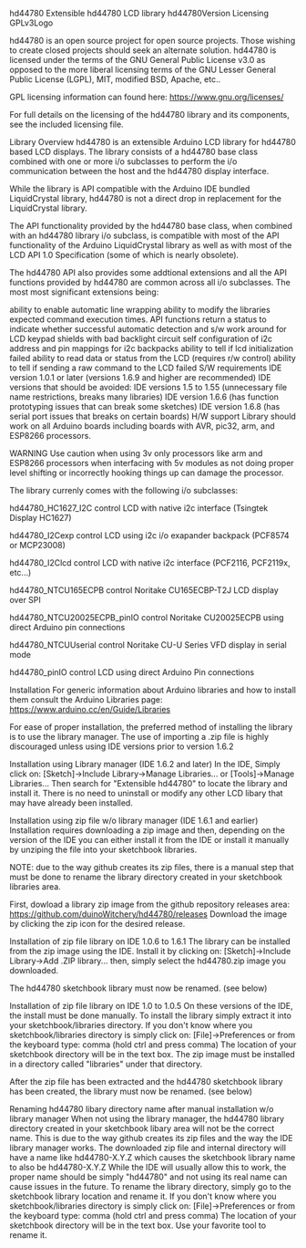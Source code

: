 hd44780 Extensible hd44780 LCD library hd44780Version
Licensing
GPLv3Logo

hd44780 is an open source project for open source projects. Those wishing to create closed projects should seek an alternate solution. hd44780 is licensed under the terms of the GNU General Public License v3.0 as opposed to the more liberal licensing terms of the GNU Lesser General Public License (LGPL), MIT, modified BSD, Apache, etc..

GPL licensing information can found here: https://www.gnu.org/licenses/

For full details on the licensing of the hd44780 library and its components, see the included licensing file.

Library Overview
hd44780 is an extensible Arduino LCD library for hd44780 based LCD displays. The library consists of a hd44780 base class combined with one or more i/o subclasses to perform the i/o communication between the host and the hd44780 display interface.

While the library is API compatible with the Arduino IDE bundled LiquidCrystal library, hd44780 is not a direct drop in replacement for the LiquidCrystal library.

The API functionality provided by the hd44780 base class, when combined with an hd44780 library i/o subclass, is compatible with most of the API functionality of the Arduino LiquidCrystal library as well as with most of the LCD API 1.0 Specification (some of which is nearly obsolete).

The hd44780 API also provides some addtional extensions and all the API functions provided by hd44780 are common across all i/o subclasses. The most most significant extensions being:

ability to enable automatic line wrapping
ability to modify the libraries expected command execution times.
API functions return a status to indicate whether successful
automatic detection and s/w work around for LCD keypad shields with bad backlight circuit
self configuration of i2c address and pin mappings for i2c backpacks
ability to tell if lcd initialization failed
ability to read data or status from the LCD (requires r/w control)
ability to tell if sending a raw command to the LCD failed
S/W requirements
IDE version 1.0.1 or later (versions 1.6.9 and higher are recommended)
IDE versions that should be avoided:
IDE versions 1.5 to 1.55 (unnecessary file name restrictions, breaks many libraries)
IDE version 1.6.6 (has function prototyping issues that can break some sketches)
IDE version 1.6.8 (has serial port issues that breaks on certain boards)
H/W support
Library should work on all Arduino boards including boards with AVR, pic32, arm, and ESP8266 processors.

WARNING
Use caution when using 3v only processors like arm and ESP8266 processors when interfacing with 5v modules as not doing proper level shifting or incorrectly hooking things up can damage the processor.

The library currenly comes with the following i/o subclasses:

hd44780_HC1627_I2C control LCD with native i2c interface (Tsingtek Display HC1627)

hd44780_I2Cexp control LCD using i2c i/o exapander backpack (PCF8574 or MCP23008)

hd44780_I2Clcd control LCD with native i2c interface (PCF2116, PCF2119x, etc...)

hd44780_NTCU165ECPB control Noritake CU165ECBP-T2J LCD display over SPI

hd44780_NTCU20025ECPB_pinIO control Noritake CU20025ECPB using direct Arduino pin connections

hd44780_NTCUUserial control Noritake CU-U Series VFD display in serial mode

hd44780_pinIO control LCD using direct Arduino Pin connections

Installation
For generic information about Arduino libraries and how to install them consult the Arduino Libraries page: https://www.arduino.cc/en/Guide/Libraries

For ease of proper installation, the preferred method of installing the library is to use the library manager. The use of importing a .zip file is highly discouraged unless using IDE versions prior to version 1.6.2

Installation using Library manager (IDE 1.6.2 and later)
In the IDE, Simply click on:
[Sketch]->Include Library->Manage Libraries...
or
[Tools]->Manage Libraries...
Then search for "Extensible hd44780" to locate the library and install it.
There is no need to uninstall or modify any other LCD libary that may have already been installed.

Installation using zip file w/o library manager (IDE 1.6.1 and earlier)
Installation requires downloading a zip image and then, depending on the version of the IDE you can either install it from the IDE or install it manually by unziping the file into your sketchbook libraries.

NOTE: due to the way github creates its zip files, there is a manual step that must be done to rename the library directory created in your sketchbook libraries area.

First, dowload a library zip image from the github repository releases area:
https://github.com/duinoWitchery/hd44780/releases
Download the image by clicking the zip icon for the desired release.

Installation of zip file library on IDE 1.0.6 to 1.6.1
The library can be installed from the zip image using the IDE. Install it by clicking on: [Sketch]->Include Library->Add .ZIP library... then, simply select the hd44780.zip image you downloaded.

The hd44780 sketchbook library must now be renamed. (see below)

Installation of zip file library on IDE 1.0 to 1.0.5
On these versions of the IDE, the install must be done manually. To install the library simply extract it into your sketchbook/libraries directory. If you don't know where you sketchbook/libraries directory is simply click on: [File]->Preferences or from the keyboard type: <ctrl>comma (hold ctrl and press comma) The location of your sketchbook directory will be in the text box. The zip image must be installed in a directory called "libraries" under that directory.

After the zip file has been extracted and the hd44780 sketchbook library has been created, the library must now be renamed. (see below)

Renaming hd44780 libary directory name after manual installation w/o library manager
When not using the library manager, the hd44780 library directory created in your sketchbook libary area will not be the correct name. This is due to the way github creates its zip files and the way the IDE library manager works. The downloaded zip file and internal directory will have a name like hd44780-X.Y.Z which causes the sketchbook library name to also be hd44780-X.Y.Z While the IDE will usually allow this to work, the proper name should be simply "hd44780" and not using its real name can cause issues in the future.
To rename the library directory, simply go to the sketchbook library location and rename it. If you don't know where you sketchbook/libraries directory is simply click on: [File]->Preferences or from the keyboard type: <ctrl>comma (hold ctrl and press comma) The location of your sketchbook directory will be in the text box.
Use your favorite tool to rename it.
